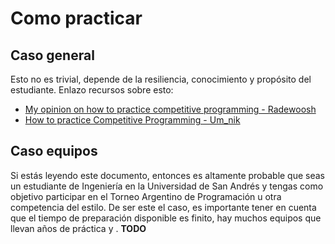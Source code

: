 # Como practicar
## Caso general
Esto no es trivial, depende de la resiliencia, conocimiento y propósito del estudiante. Enlazo recursos sobre esto:
+ [My opinion on how to practice competitive programming - Radewoosh](https://codeforces.com/blog/entry/91114)
+ [How to practice Competitive Programming - Um_nik](https://codeforces.com/blog/entry/98806)
## Caso equipos 
Si estás leyendo este documento, entonces es altamente probable que seas un estudiante de Ingeniería en la Universidad de San Andrés y tengas como objetivo participar en el Torneo Argentino de Programación u otra competencia del estilo. De ser este el caso, es importante tener en cuenta que el tiempo de preparación disponible es finito, hay muchos equipos que llevan años de práctica y . **TODO**
